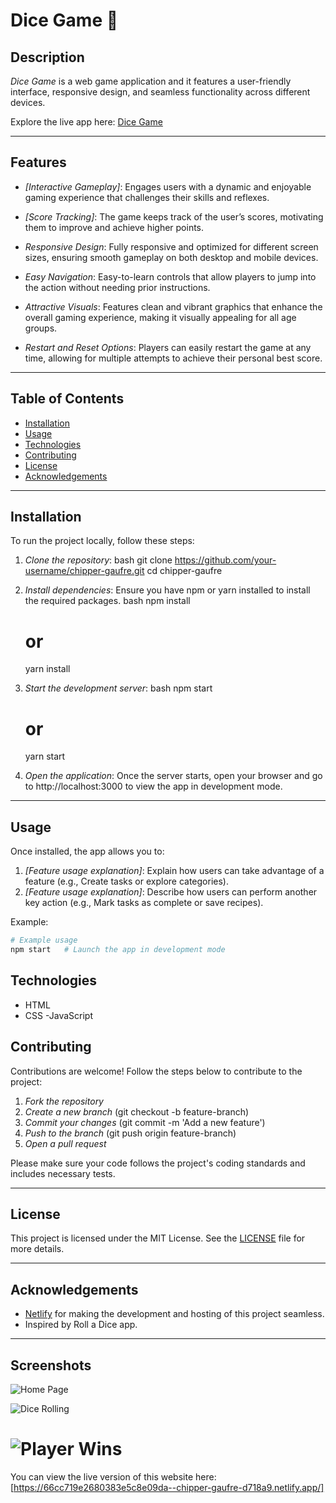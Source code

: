# Dice Game 🍰

## Description

_Dice Game_ is a web game application and it features a user-friendly interface, responsive design, and seamless functionality across different devices.

Explore the live app here: [Dice Game](https://66cc719e2680383e5c8e09da--chipper-gaufre-d718a9.netlify.app/)

---

## Features

- _[Interactive Gameplay]_: Engages users with a dynamic and enjoyable gaming experience that challenges their skills and reflexes.

- _[Score Tracking]_: The game keeps track of the user’s scores, motivating them to improve and achieve higher points.

- _Responsive Design_: Fully responsive and optimized for different screen sizes, ensuring smooth gameplay on both desktop and mobile devices.

- _Easy Navigation_: Easy-to-learn controls that allow players to jump into the action without needing prior instructions.

- _Attractive Visuals_: Features clean and vibrant graphics that enhance the overall gaming experience, making it visually appealing for all age groups.

- _Restart and Reset Options_: Players can easily restart the game at any time, allowing for multiple attempts to achieve their personal best score.

---

## Table of Contents

- [Installation](#installation)
- [Usage](#usage)
- [Technologies](#technologies)
- [Contributing](#contributing)
- [License](#license)
- [Acknowledgements](#acknowledgements)

---

## Installation

To run the project locally, follow these steps:

1. _Clone the repository_:
   bash
   git clone https://github.com/your-username/chipper-gaufre.git
   cd chipper-gaufre

2. _Install dependencies_:
   Ensure you have npm or yarn installed to install the required packages.
   bash
   npm install

   # or

   yarn install

3. _Start the development server_:
   bash
   npm start

   # or

   yarn start

4. _Open the application_:
   Once the server starts, open your browser and go to http://localhost:3000 to view the app in development mode.

---

## Usage

Once installed, the app allows you to:

1. _[Feature usage explanation]_: Explain how users can take advantage of a feature (e.g., Create tasks or explore categories).
2. _[Feature usage explanation]_: Describe how users can perform another key action (e.g., Mark tasks as complete or save recipes).

Example:

```bash
# Example usage
npm start   # Launch the app in development mode
```

## Technologies

- HTML
- CSS
  -JavaScript

## Contributing

Contributions are welcome! Follow the steps below to contribute to the project:

1. _Fork the repository_
2. _Create a new branch_ (git checkout -b feature-branch)
3. _Commit your changes_ (git commit -m 'Add a new feature')
4. _Push to the branch_ (git push origin feature-branch)
5. _Open a pull request_

Please make sure your code follows the project's coding standards and includes necessary tests.

---

## License

This project is licensed under the MIT License. See the [LICENSE](LICENSE) file for more details.

---

## Acknowledgements

- [Netlify](https://www.netlify.com/) for making the development and hosting of this project seamless.
- Inspired by Roll a Dice app.

---

## Screenshots

![Home Page](./screenshots/homepage.png)

![Dice Rolling](./screenshots/dicerolling.png)

# ![Player Wins](./screenshots/playerWins.png)

You can view the live version of this website here: [https://66cc719e2680383e5c8e09da--chipper-gaufre-d718a9.netlify.app/]
